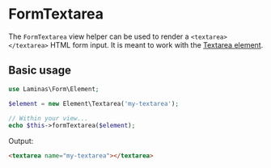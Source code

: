 # FormTextarea

The `FormTextarea` view helper can be used to render a `<textarea></textarea>`
HTML form input. It is meant to work with the [Textarea element](../element/textarea.md).

## Basic usage

```php
use Laminas\Form\Element;

$element = new Element\Textarea('my-textarea');

// Within your view...
echo $this->formTextarea($element);
```

Output:

```html
<textarea name="my-textarea"></textarea>
```
